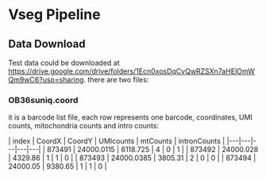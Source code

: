 # Vseg Pipeline

## Data Download
Test data could be downloaded at https://drive.google.com/drive/folders/1Ecn0xosDqCvQwRZSXn7aHEIOmWQm9wC6?usp=sharing. there are two files:

### OB36suniq.coord
it is a barcode list file, each row represents one barcode, coordinates, UMI counts, mitochondria counts and intro counts:

| index | CoordX  | CoordY  | UMIcounts  | mtCounts  |  intronCounts  |
|---|---|---|---|---|
| 873491 | 24000.0115 | 6118.725 | 4 | 0 | 1 |
| 873492 | 24000.028 | 4329.86 | 1 | 1 | 0 |
| 873493 | 24000.0385 | 3805.31 | 2 | 0 | 0 |
| 873494 | 24000.05 | 9380.65 | 1 | 1 | 0 |

